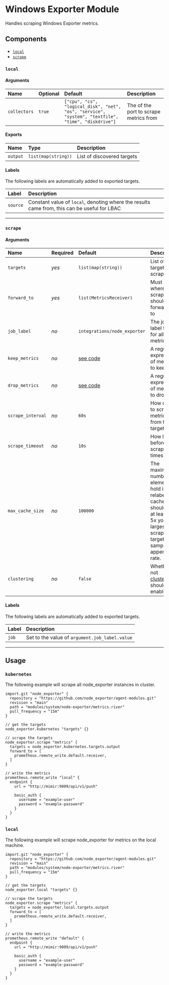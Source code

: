 # Windows Exporter Module

Handles scraping Windows Exporter metrics.

## Components

-   [`local`](#local)
-   [`scrape`](#scrape)

### `local`

#### Arguments

| Name         | Optional     | Default                                                                                             | Description                            |
| :-----       | :-------     | :------                                                                                             | :------------------------------------- |
| `collectors` | `true`       | `["cpu", "cs", "logical_disk", "net", "os", "service", "system", "textfile", "time", "diskdrive"]`  | The of the port to scrape metrics from |

#### Exports

| Name     | Type                | Description                |
| :------- | :------------------ | :------------------------- |
| `output` | `list(map(string))` | List of discovered targets |

#### Labels

The following labels are automatically added to exported targets.

| Label    | Description                                                                                  |
| :------- | :------------------------------------------------------------------------------------------- |
| `source` | Constant value of `local`, denoting where the results came from, this can be useful for LBAC |

---

### `scrape`

#### Arguments

| Name              | Required | Default                       | Description                                                                                                                                         |
| :---------------- | :------- | :---------------------------- | :-------------------------------------------------------------------------------------------------------------------------------------------------- |
| `targets`         | _yes_    | `list(map(string))`           | List of targets to scrape                                                                                                                           |
| `forward_to`      | _yes_    | `list(MetricsReceiver)`       | Must be a where scraped should be forwarded to                                                                                                      |
| `job_label`       | _no_     | `integrations/node_exporter`  | The job label to add for all mimir metric                                                                                                           |
| `keep_metrics`    | _no_     | [see code](module.river#L228) | A regular expression of metrics to keep                                                                                                             |
| `drop_metrics`    | _no_     | [see code](module.river#L235) | A regular expression of metrics to drop                                                                                                             |
| `scrape_interval` | _no_     | `60s`                         | How often to scrape metrics from the targets                                                                                                        |
| `scrape_timeout`  | _no_     | `10s`                         | How long before a scrape times out                                                                                                                  |
| `max_cache_size`  | _no_     | `100000`                      | The maximum number of elements to hold in the relabeling cache.  This should be at least 2x-5x your largest scrape target or samples appended rate. |
| `clustering`      | _no_     | `false`                       | Whether or not [clustering](https://node_exporter.com/docs/agent/latest/flow/concepts/clustering/) should be enabled                                |

#### Labels

The following labels are automatically added to exported targets.

| Label | Description                                    |
| :---- | :--------------------------------------------- |
| `job` | Set to the value of `argument.job_label.value` |

---

## Usage

### `kubernetes`

The following example will scrape all node_exporter instances in cluster.

```river
import.git "node_exporter" {
  repository = "https://github.com/node_exporter/agent-modules.git"
  revision = "main"
  path = "modules/system/node-exporter/metrics.river"
  pull_frequency = "15m"
}

// get the targets
node_exporter.kubernetes "targets" {}

// scrape the targets
node_exporter.scrape "metrics" {
  targets = node_exporter.kubernetes.targets.output
  forward_to = [
    prometheus.remote_write.default.receiver,
  ]
}

// write the metrics
prometheus.remote_write "local" {
  endpoint {
    url = "http://mimir:9009/api/v1/push"

    basic_auth {
      username = "example-user"
      password = "example-password"
    }
  }
}
```

### `local`

The following example will scrape node_exporter for metrics on the local machine.

```river
import.git "node_exporter" {
  repository = "https://github.com/node_exporter/agent-modules.git"
  revision = "main"
  path = "modules/system/node-exporter/metrics.river"
  pull_frequency = "15m"
}

// get the targets
node_exporter.local "targets" {}

// scrape the targets
node_exporter.scrape "metrics" {
  targets = node_exporter.local.targets.output
  forward_to = [
    prometheus.remote_write.default.receiver,
  ]
}

// write the metrics
prometheus.remote_write "default" {
  endpoint {
    url = "http://mimir:9009/api/v1/push"

    basic_auth {
      username = "example-user"
      password = "example-password"
    }
  }
}
```
